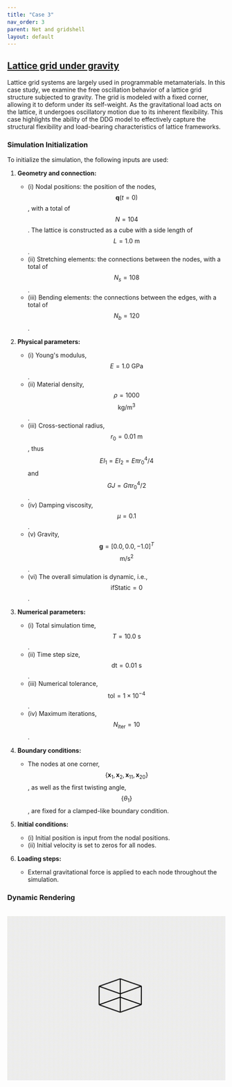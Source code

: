 ```yaml
---
title: "Case 3"
nav_order: 3
parent: Net and gridshell
layout: default
---
```


## [Lattice grid under gravity](https://github.com/weicheng-huang-mechanics/DDG_Tutorial/tree/main/rod_network/case_3)

Lattice grid systems are largely used in programmable metamaterials. In this case study, we examine the free oscillation behavior of a lattice grid structure subjected to gravity. The grid is modeled with a fixed corner, allowing it to deform under its self-weight. As the gravitational load acts on the lattice, it undergoes oscillatory motion due to its inherent flexibility. This case highlights the ability of the DDG model to effectively capture the structural flexibility and load-bearing characteristics of lattice frameworks.

### Simulation Initialization

To initialize the simulation, the following inputs are used:

1. **Geometry and connection:**
   - (i) Nodal positions: the position of the nodes, $$\mathbf{q}(t=0)$$, with a total of $$N = 104$$. The lattice is constructed as a cube with a side length of $$L = 1.0\mathrm{~m}$$.
   - (ii) Stretching elements: the connections between the nodes, with a total of $$N_s = 108$$.
   - (iii) Bending elements: the connections between the edges, with a total of $$N_b = 120$$.

2. **Physical parameters:**
   - (i) Young's modulus, $$E = 1.0\mathrm{~GPa}$$.
   - (ii) Material density, $$\rho = 1000$$ $$\mathrm{kg/m^3}$$.
   - (iii) Cross-sectional radius, $$r_0 = 0.01\mathrm{~m}$$, thus $$EI_1 = EI_2 = E \pi r_0^4 / 4$$ and $$GJ = G \pi r_0^4 / 2$$.
   - (iv) Damping viscosity, $$\mu = 0.1$$.
   - (v) Gravity, $$\mathbf{g} = [0.0, 0.0, -1.0]^T$$ $$\mathrm{m/s^2}$$.
   - (vi) The overall simulation is dynamic, i.e., $$\mathrm{ifStatic} = 0$$.

3. **Numerical parameters:**
   - (i) Total simulation time, $$T = 10.0\mathrm{~s}$$.
   - (ii) Time step size, $$\mathrm{dt} = 0.01\mathrm{~s}$$.
   - (iii) Numerical tolerance, $$\mathrm{tol} = 1 \times 10^{-4}$$.
   - (iv) Maximum iterations, $$N_{\mathrm{iter}} = 10$$.

4. **Boundary conditions:**
   - The nodes at one corner, $$\{ \mathbf{x}_{1}, \mathbf{x}_{2}, \mathbf{x}_{11}, \mathbf{x}_{20} \}$$, as well as the first twisting angle, $$\{ \theta_1 \}$$, are fixed for a clamped-like boundary condition.

5. **Initial conditions:**
   - (i) Initial position is input from the nodal positions.
   - (ii) Initial velocity is set to zeros for all nodes.

6. **Loading steps:**
   - External gravitational force is applied to each node throughout the simulation.


### Dynamic Rendering
<br/><img src='../assets/videos/net_3.gif' width="600">
